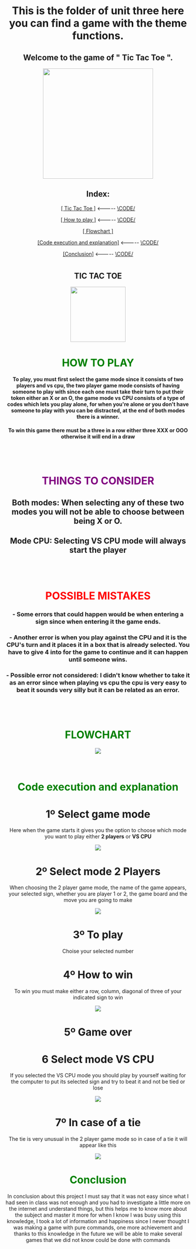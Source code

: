 <h1 align="center">
This is the folder of unit three here you can find a game with the theme functions.
</h1>

<h2 align="center">
Welcome to the game of " Tic Tac Toe ". 
</h2>

<div align = "center">
<img src="../imagenes/Tic.gif" width="300">
</div>

<div align ="center">

 ## Index:  
<div align = "center">

[[ Tic Tac Toe ]](https://github.com/UP210671/UP210671_CPP/tree/main/U3) <----- [\CODE/](./04_Tic_Tac_Toe.cpp)

[[ How to play ]](https://github.com/UP210671/UP210671_CPP/tree/main/U3#how-to-play-) <----- [\CODE/](./Ejercicio2.cpp)

[[ Flowchart ]](https://github.com/UP210671/UP210671_CPP/tree/main/U3#flowchart-)

[[Code execution and explanation]](https://github.com/UP210671/UP210671_CPP/tree/main/U2#exercise-4vegetarian-pizza-ingredient-selection) <----- [\CODE/](./Ejercicio4.cpp)

[[Conclusion]](https://github.com/UP210671/UP210671_CPP/tree/main/U2#exercise-5average-temperature-maxium-and-minium-value) <----- [\CODE/](./Ejercicio5.cpp)

</div>
<h1>
</h1>
<center> <h2>TIC TAC TOE</h2></center>
<div align = "center"><img src="../imagenes/tIctac.gif" width="150"></div>
<h1></h1>

 <H1 align = "center"><span style="color:green">HOW TO PLAY</span>
 </H1> 
 

 #### To play, you must first select the game mode since it consists of two players and vs cpu, the two player game mode consists of having someone to play with since each one must take their turn to put their token either an X or an O, the game mode vs CPU consists of a type of codes which lets you play alone, for when you're alone or you don't have someone to play with you can be distracted, at the end of both modes there is a winner.      
#### To win this game there must be a three in a row either three XXX or OOO otherwise it will end in a draw 
<h1></h1>
<br>

<H1 align = "center"><span style="color:PURPLE">THINGS TO CONSIDER  
</span>

## **Both modes:** When selecting any of these two modes you will not be able to choose between being X or O.
## **Mode CPU:** Selecting VS CPU mode will always start the player

</H1>
<h1></h1>
<br>
<H1 align = "center"><span style="color:RED"> POSSIBLE MISTAKES  
</span>

### - Some errors that could happen would be when entering a sign since when entering it the game ends.
### - Another error is when you play against the CPU and it is the CPU's turn and it places it in a box that is already selected. You have to give 4 into for the game to continue and it can happen until someone wins.
### - Possible error not considered: I didn't know whether to take it as an error since when playing vs cpu the cpu is very easy to beat it sounds very silly but it can be related as an error.

</H1>
<h1></h1>
<br>

<H1 align = "center"><span style="color:GREEN"> FLOWCHART  
</span>
</H1>
<div align = "center">
<img src="../imagenes/iagrama.png" >
</div>
<br>
</br> 

<H1 align = "center"><span style="color:GREEN"> Code execution and explanation  
</span></h1>

# 1º Select game mode
Here when the game starts it gives you the option to choose which mode you want to play either **2 players** or **VS CPU**

<img src="../imagenes/a1IMTTT/Captura%20desde%202022-11-24%2013-29-01.png" >

# 2º Select mode 2 Players
When choosing the 2 player game mode, the name of the game appears, your selected sign, whether you are player 1 or 2, the game board and the move you are going to make

<img src="../imagenes/a1IMTTT/Captura%20desde%202022-11-24%2013-42-09.png" >

# 3º To play 
Choise your selected number

# 4º How to win
To win you must make either a row, column, diagonal of three of your indicated sign to win

<img src="../imagenes/a1IMTTT/Captura%20desde%202022-11-24%2015-28-50.png" >

# 5º Game over 

# 6 Select mode VS CPU
If you selected the VS CPU mode you should play by yourself waiting for the computer to put its selected sign and try to beat it and not be tied or lose 

<img src="../imagenes/a1IMTTT/Captura%20desde%202022-11-24%2015-38-38.png" >

# 7º In case of a tie
The tie is very unusual in the 2 player game mode so in case of a tie it will appear like this

<img src="../imagenes/a1IMTTT/Captura%20desde%202022-11-24%2015-43-22.png" >
<br>

<H1 align = "center"><span style="color:GREEN"> Conclusion
</span></h1>
In conclusion about this project I must say that it was not easy since what I had seen in class was not enough and you had to investigate a little more on the internet and understand things, but this helps me to know more about the subject and master it more for when I know I was busy using this knowledge, I took a lot of information and happiness since I never thought I was making a game with pure commands, one more achievement and thanks to this knowledge in the future we will be able to make several games that we did not know could be done with commands

